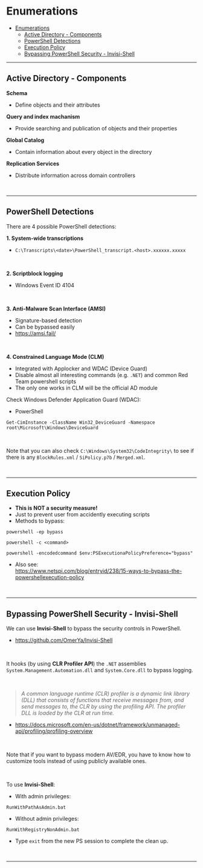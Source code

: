 # Enumerations

- [Enumerations](#enumerations)
  - [Active Directory - Components](#active-directory---components)
  - [PowerShell Detections](#powershell-detections)
  - [Execution Policy](#execution-policy)
  - [Bypassing PowerShell Security - Invisi-Shell](#bypassing-powershell-security---invisi-shell)

---

## Active Directory - Components

**Schema**

- Define objects and their attributes

**Query and index machanism**

- Provide searching and publication of objects and their properties

**Global Catalog**

- Contain information about every object in the directory

**Replication Services**

- Distribute information across domain controllers

<br/>

----

## PowerShell Detections

There are 4 possible PowerShell detections:

**1. System-wide transcriptions**

- `C:\Transcripts\<date>\PowerShell_transcript.<host>.xxxxxx.xxxxx`

<br/>

**2. Scriptblock logging**

- Windows Event ID 4104

<br/>

**3. Anti-Malware Scan Interface (AMSI)**

- Signature-based detection
- Can be bypassed easily
- https://amsi.fail/

<br/>

**4. Constrained Language Mode (CLM)**

- Integrated with Applocker and WDAC (Device Guard)
- Disable almost all interesting commands (e.g. `.NET`) and common Red Team powershell scripts
- The only one works in CLM will be the official AD module

Check Windows Defender Application Guard (WDAC):

- PowerShell

```
Get-CimInstance -ClassName Win32_DeviceGuard -Namespace root\Microsoft\Windows\DeviceGuard
```

<br/>

Note that you can also check `C:\Windows\System32\CodeIntegrity\` to see if there is any `BlockRules.xml` / `SiPolicy.p7b` / `Merged.xml`.

<br/>

----

## Execution Policy

- **This is NOT a security measure!**
- Just to prevent user from accidently executing scripts
- Methods to bypass:

```
powershell -ep bypass
```

```
powershell -c <command>
```

```
powershell -encodedcommand $env:PSExecutionaPolicyPreference="bypass"
```

- Also see:<br/>
https://www.netspi.com/blog/entryid/238/15-ways-to-bypass-the-powershellexecution-policy

<br/>

----

## Bypassing PowerShell Security - Invisi-Shell

We can use **Invisi-Shell** to bypass the security controls in PowerShell. 

- https://github.com/OmerYa/Invisi-Shell

<br/>

It hooks (by using **CLR Profiler API**) the `.NET` assemblies `System.Management.Automation.dll` and `System.Core.dll` to bypass logging.

<br/>

> *A common language runtime (CLR) profiler is a dynamic link library (DLL) that consists of functions that receive messages from, and send messages to, the CLR by using the profiling API. The profiler DLL is loaded by the CLR at run time.*

- https://docs.microsoft.com/en-us/dotnet/framework/unmanaged-api/profiling/profiling-overview

<br/>

Note that if you want to bypass modern AV/EDR, you have to know how to customize tools instead of using publicly available ones.

<br/>

To use **Invisi-Shell**:

- With admin privileges:

```
RunWithPathAsAdmin.bat
```

- Without admin privileges:

```
RunWithRegistryNonAdmin.bat
```

- Type `exit` from the new PS session to complete the clean up.

<br/>

----

